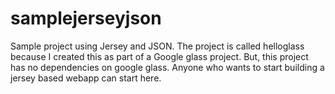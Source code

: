 samplejerseyjson
================

Sample project using Jersey and JSON. The project is called helloglass because I created this as part of a Google glass project. But, this project has no dependencies on google glass. Anyone who wants to start building a jersey based webapp can start here.
